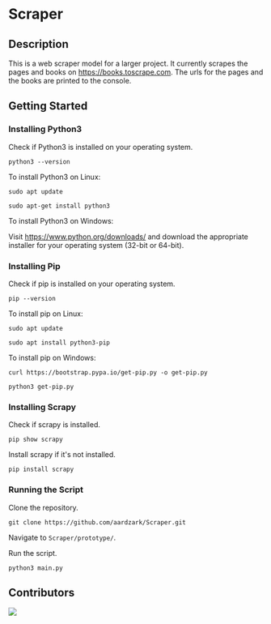 # Scraper

## Description

This is a web scraper model for a larger project. It currently scrapes the pages and books on https://books.toscrape.com.
The urls for the pages and the books are printed to the console.

## Getting Started

### Installing Python3

Check if Python3 is installed on your operating system.

`python3 --version`

To install Python3 on Linux:

`sudo apt update`

`sudo apt-get install python3`

To install Python3 on Windows:

Visit https://www.python.org/downloads/ and download the appropriate
installer for your operating system (32-bit or 64-bit).

### Installing Pip
Check if pip is installed on your operating system.

`pip --version`

To install pip on Linux:

`sudo apt update`

`sudo apt install python3-pip`

To install pip on Windows:

`curl https://bootstrap.pypa.io/get-pip.py -o get-pip.py`

`python3 get-pip.py`

### Installing Scrapy

Check if scrapy is installed.

`pip show scrapy`

Install scrapy if it's not installed.

`pip install scrapy`

### Running the Script

Clone the repository.

`git clone https://github.com/aardzark/Scraper.git`

Navigate to `Scraper/prototype/`.

Run the script.

`python3 main.py`

## Contributors

<a href = "https://github.com/aardzark/Scraper/graphs/contributors">
  <img src="https://github.com/aardzark.png?size=50">
</a>